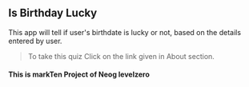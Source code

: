 ## Is Birthday Lucky

This app will tell if user's birthdate is lucky or not, based on the details entered by user.

> To take this quiz Click on the link given in About section.

#### This is markTen Project of Neog levelzero
